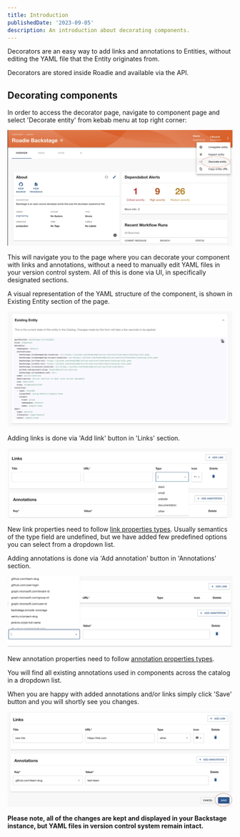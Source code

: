 ```yaml
---
title: Introduction
publishedDate: '2023-09-05'
description: An introduction about decorating components.
---
```


Decorators are an easy way to add links and annotations to Entities, without editing the YAML file that the Entity originates from.

Decorators are stored inside Roadie and available via the API.

## Decorating components

In order to access the decorator page, navigate to component page and select 'Decorate entity' from kebab menu at top right corner:

![Decorate component](./decorate_entity.webp)

This will navigate you to the page where you can decorate your component with links and annotations, without a need to manually edit YAML files in your version control system. All of this is done via UI, in specifically designated sections.


A visual representation of the YAML structure of the component, is shown in Existing Entity section of the page.

![Existing component](./existing_entity.webp)


Adding links is done via 'Add link' button in 'Links' section. 

![Add link](./add_link.webp)

New link properties need to follow [link properties types](https://backstage.io/docs/features/software-catalog/descriptor-format#links-optional). Usually semantics of the type field are undefined, but we have added few predefined options you can select from a dropdown list.

Adding annotations is done via 'Add annotation' button in 'Annotations' section.

![Add annotation](./add_annotation.webp)

New annotation properties need to follow [annotation properties types](https://backstage.io/docs/features/software-catalog/descriptor-format#annotations-optional). 

You will find all existing annotations used in components across the catalog in a dropdown list.

When you are happy with added annotations and/or links simply click 'Save' button and you will shortly see you changes.

![Save changes](./save_decorator.webp)

<b> Please note, all of the changes are kept and displayed in your Backstage instance, but YAML files in version control system remain intact. </b>